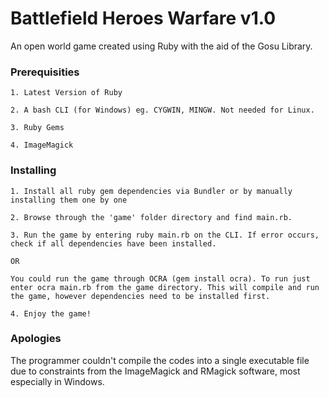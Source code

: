 # Battlefield Heroes Warfare v1.0

An open world game created using Ruby with the aid of the Gosu Library.

### Prerequisities

```
1. Latest Version of Ruby
```
```
2. A bash CLI (for Windows) eg. CYGWIN, MINGW. Not needed for Linux.
```
```
3. Ruby Gems
```
```
4. ImageMagick
```

### Installing

```
1. Install all ruby gem dependencies via Bundler or by manually installing them one by one
```
```
2. Browse through the 'game' folder directory and find main.rb.
```
```
3. Run the game by entering ruby main.rb on the CLI. If error occurs, check if all dependencies have been installed.

OR

You could run the game through OCRA (gem install ocra). To run just enter ocra main.rb from the game directory. This will compile and run the game, however dependencies need to be installed first.
```
```
4. Enjoy the game!
```

### Apologies

The programmer couldn't compile the codes into a single executable file due to constraints from the ImageMagick and RMagick software, most especially in Windows.  
